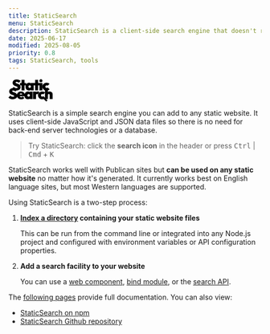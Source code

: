 ```yaml
---
title: StaticSearch
menu: StaticSearch
description: StaticSearch is a client-side search engine that doesn't require a backend server or database. It can be added to any static site such as those created by Publican.
date: 2025-06-17
modified: 2025-08-05
priority: 0.8
tags: StaticSearch, tools
---
```


<svg xmlns="http://www.w3.org/2000/svg" viewBox="0 0 506.7 257.3" width="88" height="45" class="logolarge"><path d="M88.3 130.4a63 63 0 0 1-49-19.2l21.6-21.6c23.3 25 65.4 9.1 33.1-5.8-11.4-4.4-25-7.9-34.6-16.3C40.2 51.8 46.3 16.4 69.9 7.6c21.4-9 53.3-4.9 69.7 12.4l-21.8 21.6c-7.2-6.9-14.1-10.9-23.9-10.9-8.5-1.1-16.4 6.5-8.6 12.9 8.9 6 21.7 8 31.7 13.1 25.3 9.1 30.5 47.8 9.1 63.3-8.9 6.9-21.5 10.3-37.8 10.3Z"/><path d="M132.2 70.9V43.2h70.2v27.7h-70.2Zm18.1 57.5V8.3h33.9v120.1h-33.9Z"/><path d="M236.1 130.1c-62.8-1.6-48.4-106.7 13.8-86.1a24.6 24.6 0 0 1 16 17.4v48.8c-2.8 13.2-16.9 20-29.8 19.9Zm7.6-29.8c18.6.9 18.7-29.8.2-29.1-18.6-.6-18.9 29.6-.2 29.1Zm13.1 28.1v-22.8l4.7-20.8-4.7-20.6V43.3h33v85.1h-33Z"/><path d="M287.9 70.9V43.2h70.2v27.7h-70.2Zm18.2 57.5V8.3H340v120.1h-33.9Z"/><path d="M372.6 35.3c-22.8.3-22.8-35.6 0-35.3 22.8-.4 22.8 35.7 0 35.3Zm-16.9 93.1V43.3h33.9v85.1h-33.9Z"/><path d="M437.5 130.4c-35.9 1.7-61.8-36.4-42.3-67.6 15.3-24.5 54.9-29.5 75.9-9.1L449.8 75c-9-8.7-27.5-3.2-26.8 10.6-.7 14.4 19.1 20 27.7 9.9l21.3 21.3a46.8 46.8 0 0 1-34.4 13.7ZM49 230.4a63 63 0 0 1-49-19.2l21.6-21.6c23.3 25 65.4 9.1 33.1-5.8-11.4-4.4-25-7.9-34.6-16.3C.9 151.8 7 116.4 30.6 107.6c21.4-9 53.3-4.9 69.7 12.4l-21.8 21.6c-7.2-6.9-14.1-10.9-23.9-10.9-8.5-1.1-16.4 6.5-8.6 12.9 8.9 6 21.7 8 31.7 13.1 25.3 9.1 30.5 47.8 9.1 63.3-8.9 6.9-21.5 10.3-37.8 10.3Z"/><path d="M146.2 230.4c-49.3 2.5-69.7-58.7-27-83.5 34.9-18.4 78.8 7.7 68.2 49l-76.8.5v-20.8l64.2-.5-15.7 9.2c2.3-20.6-20.8-28.6-29.7-10.2-3.5 9.4-3.2 25.3 6.5 30.8a24.9 24.9 0 0 0 29.4-5.9l17 16.8a45.6 45.6 0 0 1-36 14.5Z"/><path d="M224 230.1c-62.8-1.6-48.4-106.7 13.8-86.1a24.6 24.6 0 0 1 16 17.4v48.8c-2.8 13.2-16.9 20-29.8 19.9Zm7.6-29.8c18.6.9 18.7-29.8.2-29.1-18.6-.6-18.9 29.6-.2 29.1Zm13.1 28.1v-22.8l4.7-20.8-4.7-20.6v-20.9h33v85.1h-33Zm37.7 0v-85.1h33.9v85.1h-33.9Zm33.9-46-15.7-14c8.4-17.2 18.2-26.7 37.2-26.8 6.6 0 12.6 1.2 17 5.4l-19 27c-7.1-6.8-20.7-3-19.4 8.5Zm71.5 48c-35.9 1.7-61.8-36.4-42.3-67.6 15.3-24.5 54.9-29.5 75.9-9.1L400.1 175c-9-8.7-27.5-3.2-26.8 10.6-.7 14.4 19.1 20 27.7 9.9l21.3 21.3a46.8 46.8 0 0 1-34.4 13.7Z"/><path d="M418.6 228.4V101.8h33.9v126.6h-33.9Zm54.1 0c-1.1-5.8 2.9-52.1-2.9-55.4-6.2-5.9-18.2-1.6-17.4 7.7l-13.1-5.9c-1.7-27.8 29.5-40.7 51.6-29.1a29.1 29.1 0 0 1 15.7 27.2v55.5h-33.9Z"/><path d="m398.8 222.7 14.3-14.2 34.6 34.6-14.2 14.2z"/></svg>

StaticSearch is a simple search engine you can add to any static website. It uses client-side JavaScript and JSON data files so there is no need for back-end server technologies or a database.

> Try StaticSearch: click the **search icon** in the header or press <kbd>Ctrl</kbd> | <kbd>Cmd</kbd> + <kbd>K</kbd>

StaticSearch works well with Publican sites but **can be used on any static website** no matter how it's generated. It currently works best on English language sites, but most Western languages are supported.

Using StaticSearch is a two-step process:

1. **[Index a directory](--ROOT--tools/staticsearch/search-indexer) containing your static website files**

   This can be run from the command line or integrated into any Node.js project and configured with environment variables or API configuration properties.

1. **Add a search facility to your website**

   You can use a [web component](--ROOT--tools/staticsearch/search-web-component), [bind module](--ROOT--tools/staticsearch/search-bind-module), or the [search API](--ROOT--tools/staticsearch/search-api).

The [following pages](--ROOT--tools/staticsearch/quickstart/) provide full documentation. You can also view:

* [StaticSearch on npm](https://www.npmjs.com/package/staticsearch)
* [StaticSearch Github repository](https://github.com/craigbuckler/staticsearch)
